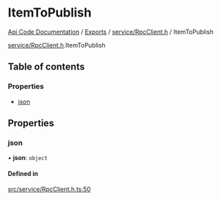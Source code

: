 # ItemToPublish
 
[Api Code Documentation](../README.md) / [Exports](../modules.md) / [service/RpcClient.h](../modules/service_RpcClient_h.md) / ItemToPublish

[service/RpcClient.h](../modules/service_RpcClient_h.md).ItemToPublish

## Table of contents

### Properties

- [json](service_RpcClient_h.ItemToPublish.md#json)

## Properties

### json

• **json**: `object`

#### Defined in

[src/service/RpcClient.h.ts:50](https://github.com/openkfw/TruBudget/blob/2e83742/api/src/service/RpcClient.h.ts#L50)

